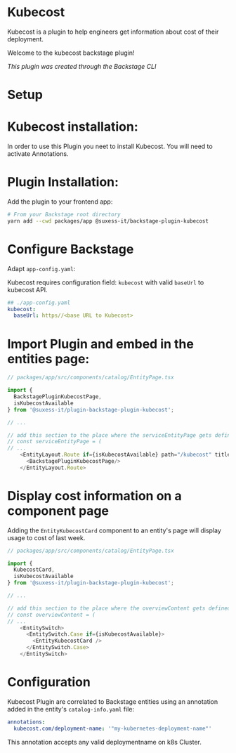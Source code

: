 # Kubecost

Kubecost is a plugin to help engineers get information about cost of their deployment.

Welcome to the kubecost backstage plugin!

_This plugin was created through the Backstage CLI_

# Setup

# Kubecost installation:

In order to use this Plugin you neet to install Kubecost.
You will need to activate Annotations.

# Plugin Installation:
Add the plugin to your frontend app:

```bash
# From your Backstage root directory
yarn add --cwd packages/app @suxess-it/backstage-plugin-kubecost
```

# Configure Backstage 
Adapt `app-config.yaml`:

Kubecost requires configuration field: `kubecost` with valid `baseUrl` to kubecost API.

```yaml
## ./app-config.yaml
kubecost:
  baseUrl: https//<base URL to Kubecost> 
```

# Import Plugin and embed in the entities page:
```typescript
// packages/app/src/components/catalog/EntityPage.tsx

import { 
  BackstagePluginKubecostPage,
  isKubecostAvailable
} from '@suxess-it/plugin-backstage-plugin-kubecost';

// ...

// add this section to the place where the serviceEntityPage gets defined
// const serviceEntityPage = (
// ...
    <EntityLayout.Route if={isKubecostAvailable} path="/kubecost" title="Kubecost">
      <BackstagePluginKubecostPage/>
    </EntityLayout.Route>
```

# Display cost information on a component page
Adding the `EntityKubecostCard` component to an entity's page will display usage to cost of last week.
```typescript
// packages/app/src/components/catalog/EntityPage.tsx

import { 
  KubecostCard,
  isKubecostAvailable
} from '@suxess-it/plugin-backstage-plugin-kubecost';

// ...

// add this section to the place where the overviewContent gets defined
// const overviewContent = (
// ... 
    <EntitySwitch>
      <EntitySwitch.Case if={isKubecostAvailable}>
        <EntityKubecostCard />
      </EntitySwitch.Case>
    </EntitySwitch>
```
# Configuration
Kubecost Plugin are correlated to Backstage entities using an annotation added in the entity's `catalog-info.yaml` file:

```yml
annotations:
  kubecost.com/deployment-name: '"my-kubernetes-deployment-name"'
```

This annotation accepts any valid deploymentname on k8s Cluster.

